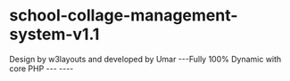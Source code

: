 # school-collage-management-system-v1.1
Design by w3layouts and developed by Umar ---Fully 100% Dynamic with core PHP --- ----
